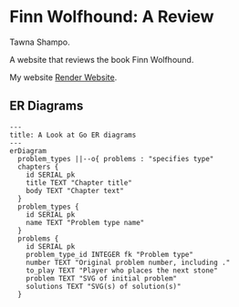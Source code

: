 # Finn Wolfhound: A Review
Tawna Shampo.

A website that reviews the book Finn Wolfhound.

My website [Render Website](https://finn-wolfhound-a-review.onrender.com).

## ER Diagrams
```mermaid
---
title: A Look at Go ER diagrams
---
erDiagram
  problem_types ||--o{ problems : "specifies type"
  chapters {
    id SERIAL pk
    title TEXT "Chapter title"
    body TEXT "Chapter text"
  }
  problem_types {
    id SERIAL pk
    name TEXT "Problem type name"
  }
  problems {
    id SERIAL pk
    problem_type_id INTEGER fk "Problem type"
    number TEXT "Original problem number, including ."
    to_play TEXT "Player who places the next stone"
    problem TEXT "SVG of initial problem"
    solutions TEXT "SVG(s) of solution(s)"
  }
```
